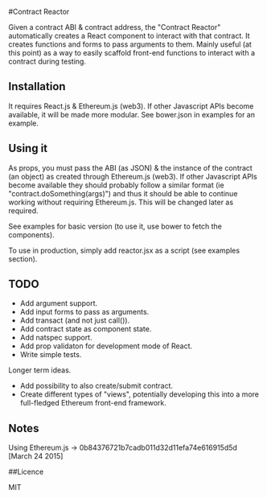 #Contract Reactor

Given a contract ABI & contract address, the "Contract Reactor" automatically creates a React component to interact with that contract. It creates functions and forms to pass arguments to them. Mainly useful (at this point) as a way to easily scaffold front-end functions to interact with a contract during testing.

## Installation

It requires React.js & Ethereum.js (web3). If other Javascript APIs become available, it will be made more modular. See bower.json in examples for an example.

## Using it

As props, you must pass the ABI (as JSON) & the instance of the contract (an object) as created through Ethereum.js (web3). If other Javascript APIs become available they should probably follow a similar format (ie "contract.doSomething(args)") and thus it should be able to continue working without requiring Ethereum.js. This will be changed later as required. 

See examples for basic version (to use it, use bower to fetch the components).

To use in production, simply add reactor.jsx as a script (see examples section).

## TODO

- Add argument support.
- Add input forms to pass as arguments.
- Add transact (and not just call()).
- Add contract state as component state.
- Add natspec support.
- Add prop validaton for development mode of React.
- Write simple tests.

Longer term ideas.
- Add possibility to also create/submit contract.
- Create different types of "views", potentially developing this into a more full-fledged Ethereum front-end framework.

## Notes

Using Ethereum.js -> 0b84376721b7cadb011d32d11efa74e616915d5d [March 24 2015]

##Licence

MIT
